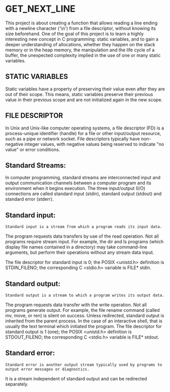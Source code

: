 # GET_NEXT_LINE
This project is about creating a function that allows reading a line ending with a newline character ('\n') from a file descriptor, without knowing its size beforehand. One of the goal of this project is to learn a highly interesting new concept in C programming: static variables, and to gain a deeper understanding of allocations, whether they happen on the stack memory or in the heap memory, the manipulation and the life cycle of a buffer, the unexpected complexity implied in the use of one or many static variables.

## STATIC VARIABLES
Static variables have a property of preserving their value even after they are out of their scope. This means, static variables preserve their previous value in their previous scope and are not initialized again in the new scope.

## FILE DESCRIPTOR
In Unix and Unix-like computer operating systems, a file descriptor (FD) is a process-unique identifier (handle) for a file or other input/output resource, such as a pipe or network socket.
File descriptors typically have non-negative integer values, with negative values being reserved to indicate "no value" or error conditions.

## Standard Streams:

In computer programming, standard streams are interconnected input and output communication channels between a computer
program and its environment
when it begins execution.
The three input/output (I/O) connections are called standard input (stdin), standard output (stdout) and standard error (stderr). 

## Standard input:

	Standard input is a stream from which a program reads its input data.
  The program requests data transfers by use of the read operation. 
  Not all programs require stream input. 
  For example, the dir and ls programs (which display file names contained in a directory) may take command-line arguments, 
  but perform their operations without any stream data input.

The file descriptor for standard input is 0; the POSIX <unistd.h> definition is STDIN_FILENO; the corresponding C <stdio.h> variable is FILE* stdin.
## Standard output:

	Standard output is a stream to which a program writes its output data. 
The program requests data transfer with the write operation. Not all programs generate output. 
For example, the file rename command (called mv, move, or ren) is silent on success.
Unless redirected, standard output is inherited from the parent process. 
In the case of an interactive shell, that is usually the text terminal which initiated the program.
The file descriptor for standard output is 1 (one); the POSIX <unistd.h> definition is STDOUT_FILENO; the corresponding C <stdio.h> variable is FILE* stdout.

## Standard error:

	Standard error is another output stream typically used by programs to output error messages or diagnostics. 
It is a stream independent of standard output and can be redirected separately.
